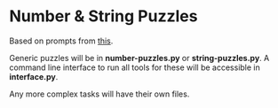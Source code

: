 # Number & String Puzzles

Based on prompts from [this](https://github.com/karan/Projects).

Generic puzzles will be in **number-puzzles.py** or **string-puzzles.py**. A command line interface to run all tools for these will be accessible in **interface.py**.

Any more complex tasks will have their own files.
